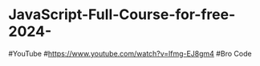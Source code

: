 # JavaScript-Full-Course-for-free-2024-
#YouTube
#https://www.youtube.com/watch?v=lfmg-EJ8gm4
#Bro Code
